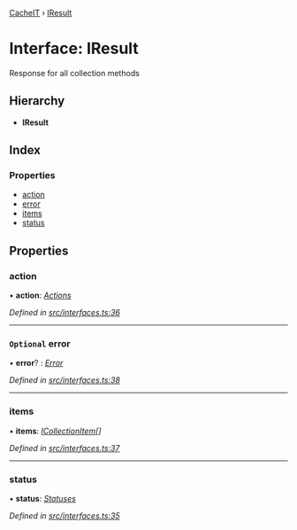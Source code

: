 [CacheIT](../README.md) › [IResult](iresult.md)

# Interface: IResult

Response for all collection methods

## Hierarchy

* **IResult**

## Index

### Properties

* [action](iresult.md#action)
* [error](iresult.md#optional-error)
* [items](iresult.md#items)
* [status](iresult.md#status)

## Properties

###  action

• **action**: *[Actions](../enums/actions.md)*

*Defined in [src/interfaces.ts:36](https://github.com/pavanser/cacheit/blob/9ccfb81/src/interfaces.ts#L36)*

___

### `Optional` error

• **error**? : *[Error](icollectionerror.md#error)*

*Defined in [src/interfaces.ts:38](https://github.com/pavanser/cacheit/blob/9ccfb81/src/interfaces.ts#L38)*

___

###  items

• **items**: *[ICollectionItem](icollectionitem.md)[]*

*Defined in [src/interfaces.ts:37](https://github.com/pavanser/cacheit/blob/9ccfb81/src/interfaces.ts#L37)*

___

###  status

• **status**: *[Statuses](../enums/statuses.md)*

*Defined in [src/interfaces.ts:35](https://github.com/pavanser/cacheit/blob/9ccfb81/src/interfaces.ts#L35)*

